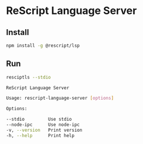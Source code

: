# ReScript Language Server

## Install

```sh
npm install -g @rescript/lsp
```

## Run

```sh
resciptls --stdio
```

```sh
ReScript Language Server

Usage: rescript-language-server [options]

Options:

--stdio         Use stdio
--node-ipc      Use node-ipc
-v, --version   Print version
-h, --help      Print help
```
